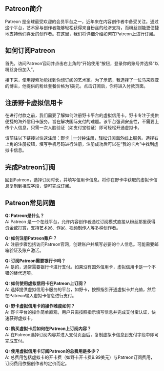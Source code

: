 ## Patreon简介

Patreon 是全球最受欢迎的会员平台之一，近年来在内容创作者中备受关注。通过这个平台，艺术家与创作者能够轻松获得来自粉丝的经济支持，而粉丝则能更便捷地支持他们喜爱的创作者。在这里，我们将详细介绍如何在Patreon上进行订阅。

## 如何订阅Patreon

首先，访问Patreon官网并点击右上角的“开始使用”按钮，登录你的账号并选择“以粉丝身份加入”。

接下来，使用搜索功能找到你想订阅的艺术家。为了示范，我选择了一位马来西亚的博主，他提供的粉丝套餐价格为1美元。点击订阅后，你将进入付款页面。

## 注册野卡虚拟信用卡

在进行付款之前，我们需要了解如何注册野卡平台的虚拟信用卡。野卡专注于提供便捷的海外信用卡服务，旨在解决国际支付的难题。该平台强调安全性，不需要上传个人信息，只需一次人脸验证（如支付宝验证）即可轻松开通虚拟卡。

请前往以下链接以快速注册：[野卡 | 一分钟注册，轻松订阅海外线上服务](https://bit.ly/bewildcard)。选择右上角的注册按钮，填写手机号码进行注册，注册成功后可以在“我的卡片”中找到虚拟卡信息。

## 完成Patreon订阅

回到Patreon，选择订阅时长，并填写信用卡信息。将你在野卡中获取的虚拟卡信息复制到相应字段，便可完成订阅。

## Patreon常见问题

**Q: Patreon是什么？**  
A: Patreon 是一个在线平台，允许内容创作者通过订阅模式直接从粉丝那里获得资金或打赏，支持艺术家、作家、视频制作人等多种创作者。

**Q: 如何注册Patreon账户？**  
A: 注册步骤包括访问Patreon官网，创建账户并填写必要的个人信息。可能需要邮箱验证及账户激活。

**Q: 订阅Patreon需要银行卡吗？**  
A: 是的，通常需要银行卡进行支付。如果没有国外信用卡，虚拟信用卡是一个不错的替代选项。

**Q: 如何使用虚拟信用卡在Patreon上订阅？**  
A: 选择提供虚拟信用卡服务的平台，如野卡，按照指引开通虚拟卡并充值，然后在Patreon输入虚拟卡信息进行支付。

**Q: 野卡虚拟信用卡的操作难度如何？**  
A: 野卡平台的操作简单直观，用户只需按照指示填写信息并完成支付宝认证，快速获得虚拟卡。

**Q: 购买虚拟卡后如何在Patreon上订阅内容？**  
A: 在Patreon选择订阅内容并进入支付页面后，复制虚拟卡信息到支付字段中即可完成支付。

**Q: 使用虚拟信用卡订阅Patreon的总费用是多少？**  
A: 总费用包括虚拟卡的开卡费（如野卡开卡费9.99美元）与Patreon订阅费用，订阅费用依据创作者的定价而定。